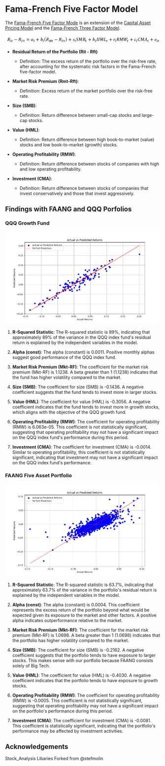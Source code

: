 # Fama-French Five Factor Model

The [Fama-French Five Factor Mode](https://mba.tuck.dartmouth.edu/pages/faculty/ken.french/data_library.htm) is an extension of the [Capital Asset Pricing Model](https://www.investopedia.com/terms/c/capm.asp) and the [Fama-French Three Factor Model](https://www.investopedia.com/terms/f/famaandfrenchthreefactormodel.asp).

![fivefactor_equation.png](images/fivefactor_equation.png)

- **Residual Return of the Portfolio (Rit - Rft)**

  - Definition: The excess return of the portfolio over the risk-free rate, after accounting for the systematic risk factors in the Fama-French five-factor model.

- **Market Risk Premium (Rmt-Rft)**:

  - Definition: Excess return of the market portfolio over the risk-free rate.

- **Size (SMB)**:

  - Definition: Return difference between small-cap stocks and large-cap stocks.

- **Value (HML)**:

  - Definition: Return difference between high book-to-market (value) stocks and low book-to-market (growth) stocks.

- **Operating Profitability (RMW)**:

  - Definition: Return difference between stocks of companies with high and low operating profitability.

- **Investment (CMA)**:
  - Definition: Return difference between stocks of companies that invest conservatively and those that invest aggressively.

## Findings with FAANG and QQQ Porfolios

### QQQ Growth Fund

![QQQ](qqq_data/actual_vs_predicted_returns.png)

1. **R-Squared Statistic**: The R-squared statistic is 89%, indicating that approximately 89% of the variance in the QQQ index fund's residual return is explained by the independent variables in the model.

2. **Alpha (const)**: The alpha (constant) is 0.0011. Positive monthly alphas suggest good performance of the QQQ index fund.

3. **Market Risk Premium (Mkt-RF)**: The coefficient for the market risk premium (Mkt-RF) is 1.1238. A beta greater than 1 (1.1238) indicates that the fund has higher volatility compared to the market.

4. **Size (SMB)**: The coefficient for size (SMB) is -0.1436. A negative coefficient suggests that the fund tends to invest more in larger stocks.

5. **Value (HML)**: The coefficient for value (HML) is -0.3056. A negative coefficient indicates that the fund tends to invest more in growth stocks, which aligns with the objective of the QQQ growth fund.

6. **Operating Profitability (RMW)**: The coefficient for operating profitability (RMW) is 6.063e-05. This coefficient is not statistically significant, suggesting that operating profitability may not have a significant impact on the QQQ index fund's performance during this period.

7. **Investment (CMA)**: The coefficient for investment (CMA) is -0.0014. Similar to operating profitability, this coefficient is not statistically significant, indicating that investment may not have a significant impact on the QQQ index fund's performance.

### FAANG Five Asset Portfolio

![faang](faang_portfolio_data/actual_vs_predicted_returns.png)

1. **R-Squared Statistic**: The R-squared statistic is 63.7%, indicating that approximately 63.7% of the variance in the portfolio's residual return is explained by the independent variables in the model.

2. **Alpha (const)**: The alpha (constant) is 0.0004. This coefficient represents the excess return of the portfolio beyond what would be expected given its exposure to the market and other factors. A positive alpha indicates outperformance relative to the market.

3. **Market Risk Premium (Mkt-RF)**: The coefficient for the market risk premium (Mkt-RF) is 1.0698. A beta greater than 1 (1.0698) indicates that the portfolio has higher volatility compared to the market.

4. **Size (SMB)**: The coefficient for size (SMB) is -0.2162. A negative coefficient suggests that the portfolio tends to have exposure to larger stocks. This makes sense with our portfolio because FAANG consists solely of Big Tech.

5. **Value (HML)**: The coefficient for value (HML) is -0.4030. A negative coefficient indicates that the portfolio tends to have exposure to growth stocks.

6. **Operating Profitability (RMW)**: The coefficient for operating profitability (RMW) is -0.0005. This coefficient is not statistically significant, suggesting that operating profitability may not have a significant impact on the portfolio's performance during this period.

7. **Investment (CMA)**: The coefficient for investment (CMA) is -0.0081. This coefficient is statistically significant, indicating that the portfolio's performance may be affected by investment activities.

## Acknowledgements

Stock_Analysis Libaries Forked from @stefmolin
